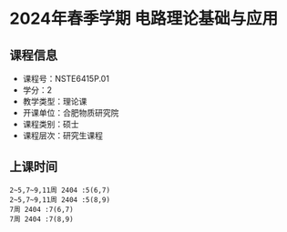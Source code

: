 # 2024年春季学期 电路理论基础与应用 






## 课程信息

- 课程号：NSTE6415P.01
- 学分：2
- 教学类型：理论课
- 开课单位：合肥物质研究院
- 课程类别：硕士
- 课程层次：研究生课程

## 上课时间

```
2~5,7~9,11周 2404 :5(6,7)
2~5,7~9,11周 2404 :5(8,9)
7周 2404 :7(6,7)
7周 2404 :7(8,9)
```

